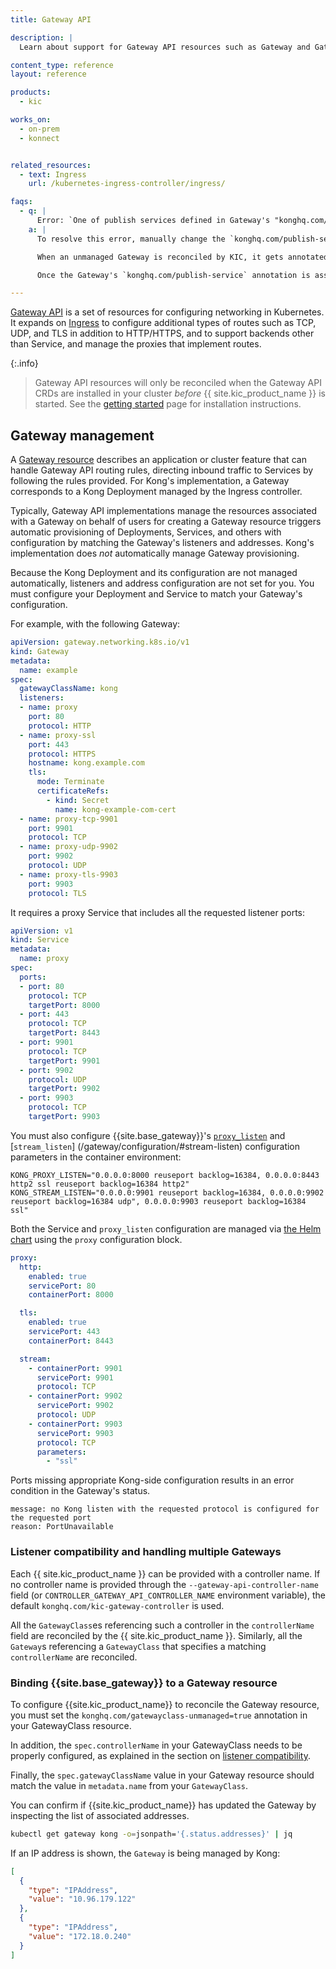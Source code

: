 ```yaml
---
title: Gateway API

description: |
  Learn about support for Gateway API resources such as Gateway and GatewayClass in {{ site.kic_product_name }}

content_type: reference
layout: reference

products:
  - kic

works_on:
  - on-prem
  - konnect


related_resources:
  - text: Ingress
    url: /kubernetes-ingress-controller/ingress/

faqs:
  - q: |
      Error: `One of publish services defined in Gateway's "konghq.com/publish-service" annotation didn't match controller manager's configuration`
    a: |
      To resolve this error, manually change the `konghq.com/publish-service` annotation on the Gateway to the value of `--publish-service`.

      When an unmanaged Gateway is reconciled by KIC, it gets annotated with `konghq.com/publish-service` equal to a Service’s namespaced name configured in the `--publish-service` (and optionally in `--publish-service-udp`) CLI flag. The annotation value is used by the Gateway controller to determine its Listeners’ statuses.

      Once the Gateway's `konghq.com/publish-service` annotation is assigned, it will no longer be auto-updated by {{site.kic_product_name}}. If the `--publish-service` flag changes after the annotation is assigned, the Gateway controller will not be able to determine the Gateway's Listeners' statuses. Manual intervention will be required to update the annotation to match the CLI flag.

---
```



[Gateway API](https://gateway-api.sigs.k8s.io/) is a set of resources for configuring networking in Kubernetes. It expands on [Ingress](/kubernetes-ingress-controller/ingress/) to configure additional types of routes such as TCP, UDP, and TLS in addition to HTTP/HTTPS, and to support backends other than Service, and manage the proxies that implement routes.

{:.info}
> Gateway API resources will only be reconciled when the Gateway API CRDs are installed in your cluster _before_ {{ site.kic_product_name }} is started. See the [getting started](/kubernetes-ingress-controller/get-started/) page for installation instructions.

## Gateway management

A [Gateway resource](https://gateway-api.sigs.k8s.io/concepts/api-overview/#gateway) describes an application or cluster feature that can handle Gateway API routing rules, directing inbound traffic to Services by following the rules provided. For Kong's implementation, a Gateway corresponds to a Kong Deployment managed by the Ingress controller.

Typically, Gateway API implementations manage the resources associated with a Gateway on behalf of users for creating a Gateway resource triggers automatic provisioning of Deployments, Services, and others with configuration by matching the Gateway's listeners and addresses. Kong's implementation does _not_ automatically manage Gateway provisioning.

Because the Kong Deployment and its configuration are not managed automatically, listeners and address configuration are not set for you. You must configure your Deployment and Service to match your Gateway's configuration.  

For example, with the following Gateway:

```yaml
apiVersion: gateway.networking.k8s.io/v1
kind: Gateway
metadata:
  name: example
spec:
  gatewayClassName: kong
  listeners:
  - name: proxy
    port: 80
    protocol: HTTP
  - name: proxy-ssl
    port: 443
    protocol: HTTPS
    hostname: kong.example.com
    tls:
      mode: Terminate
      certificateRefs:
        - kind: Secret
          name: kong-example-com-cert
  - name: proxy-tcp-9901
    port: 9901
    protocol: TCP
  - name: proxy-udp-9902
    port: 9902
    protocol: UDP
  - name: proxy-tls-9903
    port: 9903
    protocol: TLS
```

It requires a proxy Service that includes all the requested listener ports:

```yaml
apiVersion: v1
kind: Service
metadata:
  name: proxy
spec:
  ports:
  - port: 80
    protocol: TCP
    targetPort: 8000
  - port: 443
    protocol: TCP
    targetPort: 8443
  - port: 9901
    protocol: TCP
    targetPort: 9901
  - port: 9902
    protocol: UDP
    targetPort: 9902
  - port: 9903
    protocol: TCP
    targetPort: 9903
```

You must also configure {{site.base_gateway}}'s [`proxy_listen`](/gateway/configuration/#proxy-listen) and [`stream_listen`] (/gateway/configuration/#stream-listen) configuration parameters in the container environment:

```console
KONG_PROXY_LISTEN="0.0.0.0:8000 reuseport backlog=16384, 0.0.0.0:8443 http2 ssl reuseport backlog=16384 http2"
KONG_STREAM_LISTEN="0.0.0.0:9901 reuseport backlog=16384, 0.0.0.0:9902 reuseport backlog=16384 udp", 0.0.0.0:9903 reuseport backlog=16384 ssl"
```

Both the Service and `proxy_listen` configuration are managed via [the Helm chart](https://github.com/Kong/charts/tree/main/charts/kong) using the `proxy` configuration block.

```yaml
proxy:
  http:
    enabled: true
    servicePort: 80
    containerPort: 8000

  tls:
    enabled: true
    servicePort: 443
    containerPort: 8443

  stream:
    - containerPort: 9901
      servicePort: 9901
      protocol: TCP
    - containerPort: 9902
      servicePort: 9902
      protocol: UDP
    - containerPort: 9903
      servicePort: 9903
      protocol: TCP
      parameters:
        - "ssl"
```

Ports missing appropriate Kong-side configuration results in an error condition in the Gateway's status.

```text
message: no Kong listen with the requested protocol is configured for the requested port
reason: PortUnavailable
```

### Listener compatibility and handling multiple Gateways

Each {{ site.kic_product_name }} can be provided with a controller name. If no controller name is provided through the `--gateway-api-controller-name` field (or `CONTROLLER_GATEWAY_API_CONTROLLER_NAME` environment variable), the default `konghq.com/kic-gateway-controller` is used. 

All the `GatewayClass`es referencing such a controller in the `controllerName` field are reconciled by the {{ site.kic_product_name }}. Similarly, all the `Gateway`s referencing a `GatewayClass` that specifies a matching `controllerName` are reconciled.

### Binding {{site.base_gateway}} to a Gateway resource

To configure {{site.kic_product_name}} to reconcile the Gateway resource, you must set the `konghq.com/gatewayclass-unmanaged=true` annotation in your GatewayClass resource.

In addition, the `spec.controllerName` in your GatewayClass needs to be properly configured, as explained in the section on [listener compatibility](#listener-compatibility-and-handling-multiple-gateways).

Finally, the `spec.gatewayClassName` value in your Gateway resource should match the value in `metadata.name` from your `GatewayClass`.

You can confirm if {{site.kic_product_name}} has updated the Gateway by inspecting the list of associated addresses. 

```bash
kubectl get gateway kong -o=jsonpath='{.status.addresses}' | jq
```
If an IP address is shown, the `Gateway` is being managed by Kong:
```json
[
  {
    "type": "IPAddress",
    "value": "10.96.179.122"
  },
  {
    "type": "IPAddress",
    "value": "172.18.0.240"
  }
]
```